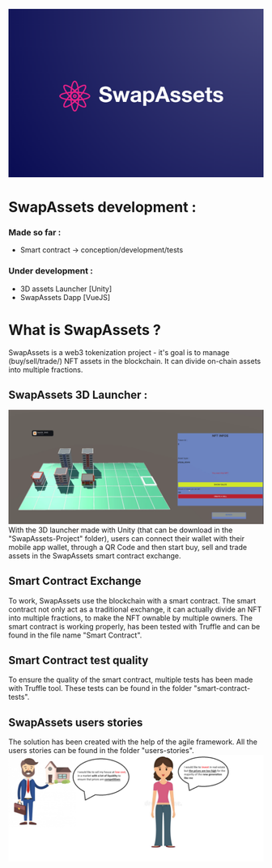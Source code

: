 ![SwapAssets Logo](Ressources/logo.png "SwapAssets Logo")

# SwapAssets development :
### Made so far :
  - Smart contract -> conception/development/tests

### Under development :
  - 3D assets Launcher [Unity]
  - SwapAssets Dapp [VueJS]

# What is SwapAssets ?
SwapAssets is a web3 tokenization project - it's goal is to manage (buy/sell/trade/) NFT assets in the blockchain. It can divide on-chain assets into multiple fractions.

## SwapAssets 3D Launcher :
![3D Launcher](Ressources/LauncherSwapAssets.png "SwapAssets Launcher")
With the 3D launcher made with Unity (that can be download in the "SwapAssets-Project" folder), users can connect their wallet with their mobile app wallet, through a QR Code and then start buy, sell and trade assets in the SwapAssets smart contract exchange.

## Smart Contract Exchange
To work, SwapAssets use the blockchain with a smart contract. The smart contract not only act as a traditional exchange, it can actually divide an NFT into multiple fractions, to make the NFT ownable by multiple owners.
The smart contract is working properly, has been tested with Truffle and can be found in the file name "Smart Contract".

## Smart Contract test quality
To ensure the quality of the smart contract, multiple tests has been made with Truffle tool. These tests can be found in the folder "smart-contract-tests".

## SwapAssets users stories
The solution has been created with the help of the agile framework. All the users stories can be found in the folder "users-stories".
![Users Stories](Ressources/solve.png "Example of users stories")

